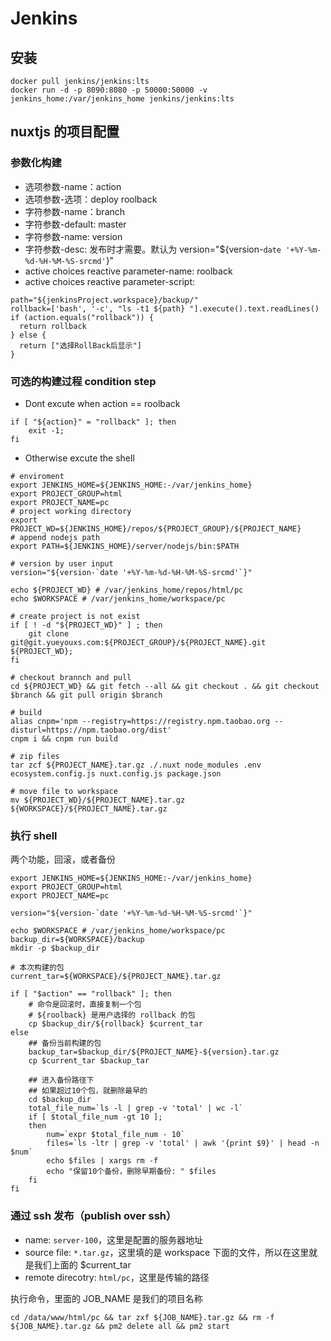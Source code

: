 # Jenkins

## 安装
```
docker pull jenkins/jenkins:lts
docker run -d -p 8090:8080 -p 50000:50000 -v jenkins_home:/var/jenkins_home jenkins/jenkins:lts
```

## nuxtjs 的项目配置

### 参数化构建

- 选项参数-name：action
- 选项参数-选项：deploy roolback
- 字符参数-name：branch
- 字符参数-default: master
- 字符参数-name: version
- 字符参数-desc: 发布时才需要。默认为 version="${version-`date '+%Y-%m-%d-%H-%M-%S-srcmd'`}"
- active choices reactive parameter-name: roolback
- active choices reactive parameter-script:

```shell
path="${jenkinsProject.workspace}/backup/"
rollback=['bash', '-c', "ls -t1 ${path} "].execute().text.readLines()
if (action.equals("rollback")) {
  return rollback
} else {
  return ["选择RollBack后显示"]
}
```

### 可选的构建过程 condition step

- Dont excute when action == roolback

```shell
if [ "${action}" = "rollback" ]; then
    exit -1;
fi
```

- Otherwise excute the shell

```shell
# enviroment
export JENKINS_HOME=${JENKINS_HOME:-/var/jenkins_home}
export PROJECT_GROUP=html
export PROJECT_NAME=pc
# project working directory
export PROJECT_WD=${JENKINS_HOME}/repos/${PROJECT_GROUP}/${PROJECT_NAME}
# append nodejs path
export PATH=${JENKINS_HOME}/server/nodejs/bin:$PATH

# version by user input
version="${version-`date '+%Y-%m-%d-%H-%M-%S-srcmd'`}"

echo ${PROJECT_WD} # /var/jenkins_home/repos/html/pc
echo $WORKSPACE # /var/jenkins_home/workspace/pc

# create project is not exist
if [ ! -d "${PROJECT_WD}" ] ; then
    git clone git@git.yueyouxs.com:${PROJECT_GROUP}/${PROJECT_NAME}.git ${PROJECT_WD};
fi

# checkout brannch and pull
cd ${PROJECT_WD} && git fetch --all && git checkout . && git checkout $branch && git pull origin $branch

# build
alias cnpm='npm --registry=https://registry.npm.taobao.org --disturl=https://npm.taobao.org/dist'
cnpm i && cnpm run build

# zip files
tar zcf ${PROJECT_NAME}.tar.gz ./.nuxt node_modules .env ecosystem.config.js nuxt.config.js package.json

# move file to workspace
mv ${PROJECT_WD}/${PROJECT_NAME}.tar.gz ${WORKSPACE}/${PROJECT_NAME}.tar.gz
```

### 执行 shell

两个功能，回滚，或者备份

```shell
export JENKINS_HOME=${JENKINS_HOME:-/var/jenkins_home}
export PROJECT_GROUP=html
export PROJECT_NAME=pc

version="${version-`date '+%Y-%m-%d-%H-%M-%S-srcmd'`}"

echo $WORKSPACE # /var/jenkins_home/workspace/pc
backup_dir=${WORKSPACE}/backup
mkdir -p $backup_dir

# 本次构建的包
current_tar=${WORKSPACE}/${PROJECT_NAME}.tar.gz

if [ "$action" == "rollback" ]; then
    # 命令是回滚时，直接复制一个包
    # ${roolback} 是用户选择的 rollback 的包
    cp $backup_dir/${rollback} $current_tar
else
    ## 备份当前构建的包
    backup_tar=$backup_dir/${PROJECT_NAME}-${version}.tar.gz
    cp $current_tar $backup_tar

    ## 进入备份路径下
    ## 如果超过10个包，就删除最早的
    cd $backup_dir
    total_file_num=`ls -l | grep -v 'total' | wc -l`
    if [ $total_file_num -gt 10 ];
    then
        num=`expr $total_file_num - 10`
        files=`ls -ltr | grep -v 'total' | awk '{print $9}' | head -n $num`
        echo $files | xargs rm -f
        echo "保留10个备份，删除早期备份: " $files
    fi
fi
```

### 通过 ssh 发布（publish over ssh）

- name: `server-100`，这里是配置的服务器地址
- source file: `*.tar.gz`，这里填的是 workspace 下面的文件，所以在这里就是我们上面的 $current_tar
- remote direcotry: `html/pc`，这里是传输的路径

执行命令，里面的 JOB_NAME 是我们的项目名称

```shell
cd /data/www/html/pc && tar zxf ${JOB_NAME}.tar.gz && rm -f ${JOB_NAME}.tar.gz && pm2 delete all && pm2 start
```
